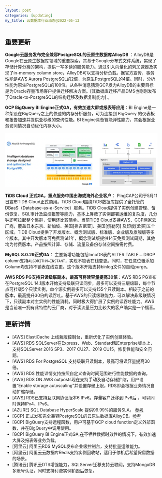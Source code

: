 ```yaml
---
layout: post
categories: [updating]
my_title: 云数据库行业动态@2022-05-13
---
```

## 重要更新

**Google云服务发布完全兼容PostgreSQL的云原生数据库AlloyDB** ：AlloyDB是Google在云原生数据库领域的重要探索，其基于Google分布式文件系统，实现了存储计算分离的架构，提供一写多读的服务能力。通过引入向量化的列加速器及实现了in-memory column store，AlloyDB可以支持分析负载。据官方宣传，事务性能是AWS Aurora PostgreSQL的2倍，为原生PostgreSQL的4倍。同时，分析性能为原生PostgreSQL的100倍。从各种消息猜测GCP发力AlloyDB的主要目标是为Oracle存量市场客户提供迁移解决方案。[其数据库迁移产品DMS也刚刚发布了Oracle-to-PostgreSQL的结构迁移及数据复制能力] 。

**GCP BigQuery BI Engine正式GA，有效加速大屏或报表等应用**：BI Engine是一种架设在BigQuery之上的快速的内存分析服务，可为连接到 BigQuery 的仪表板和报告加速并提供亚秒级的查询性能。BI Engine具备智能弹性能力，其会根据业务访问情况自动优化内存大小。

![image-20220512181630648](./images/2022-05-gcp-alloydb-bi-engine.png)

**TiDB Cloud 正式GA，重点服务中国出海或海外企业客户**： PingCAP公司于5月11日宣布TiDB Cloud正式商用。TiDB Cloud围绕TiDB数据库提供了全托管的DBaaS（Database-as-a-Service）服务。TiDB Cloud提供了实例创建管理、备份恢复、SQL审计及监控报警等能力，基本上屏蔽了实例部署运维的复杂度，几分钟即可拉起整个集群，使用还比较简单。当前TiDB Cloud支持AWS、GCP两家云厂商，覆盖日本东京、新加坡、美国[弗吉尼亚]、美国[俄勒冈] 及印度[孟买]五个区域。TiDB Cloud提供了开发版本、概念测试版、标准版、企业版及旗舰版等多个版本，其中开发版本可免费测试1年，概念测试版提供14天免费测试周期，其他均为付费版本。产品按照计算、存储、流量及备份存储空间按需付费。

**MySQL 8.0.29正式GA**：  主要新增功能包括InnoDB表的ALTER TABLE....DROP column支持`ALGORITHM=INSTANT`，实现不锁表在线变更。同时，在任意位置添加Column均支持不锁表在线变更。这个版本开始支持binlog文件的自动purge。

**AWS RDS PG支持只读级联副本，最高可将读容量提高30倍**：AWS RDS PG宣布在PostgreSQL 14.1版本开始支持级联只读同步，最多可以支持三层级联，每个节点可挂载5个只读实例，单个源实例最多可以支持155个只读副本。相较于之前的版本，最高提升30倍的读吞吐。基于AWS的只读级联能力，可以解决非级联情况下，只读副本对主实例的性能消耗，同时极大得扩展了实例的读吞吐能力。AWS是当前唯一拥有此特性的云厂商，对于读流量压力比较大的客户确实是一个福音。

## 更新详情

* [AWS] ElastiCache 上线新版控制台，重新优化了实例创建体验。
* [AWS] RDS SQLServer在Express、Web、Standard和Enterprise版本上，支持SQLServer 2016 SP3、2017 CU27、2019 CU15，修复性能和安全问题。
* [AWS] RDS For PostgreSQL 支持级联只读副本，最高可将读容量提高30倍。
* [AWS] RDS 性能详情支持按照自定义查询时间范围进行性能数据的查询。
* [AWS] RDS ON AWS outposts现在支持手动及自动存储扩缩，用户设置“Enable storage autoscaling”并设置存储上限，RDS即会根据业务情况自动扩缩存储。
* [AWS] RDS已支持互联网协议版本6 IPv6。存量客户迁移到IPv6后 ，可以同时保持IPv4、IPv6。
* [AZURE] SQL Database HyperScale 提供99.99%的服务SLA。  [参考](https://azure.microsoft.com/zh-cn/support/legal/sla/azure-sql-database/v1_7/)
* [GCP] 正式发布完全兼容PostgreSQL的云原生数据库AlloyDB。[参考](https://cloud.google.com/blog/products/databases/introducing-alloydb-for-postgresql)
* [GCP] BigQuery支持远程函数，用户可基于GCP cloud function定义外部函数，并在BigQuery中调用使用。
* [GCP] BigQuery BI Engine正式GA,在不牺牲数据时效性的情况下，有效加速大屏及报表等业务负载。
* [阿里云] 阿里云RDS MySQL发布企业级控制台，支持批量运维能力。
* [阿里云] 阿里云云数据库Redis支持实例回收站，适用于停机后希望保留数据的场景。
* [腾讯云] 腾讯云DTS增强能力，SQLServer迁移支持云联网，支持MongoDB多账号认证，同时支持付费实例销毁后恢复。
